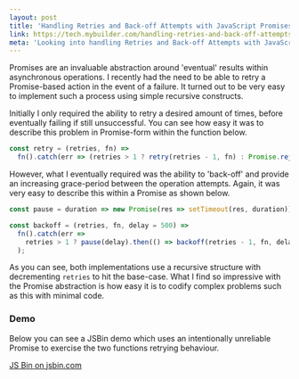 ```yaml
---
layout: post
title: 'Handling Retries and Back-off Attempts with JavaScript Promises'
link: https://tech.mybuilder.com/handling-retries-and-back-off-attempts-with-javascript-promises/
meta: 'Looking into handling Retries and Back-off Attempts with JavaScript Promises'
---
```


Promises are an invaluable abstraction around 'eventual' results within asynchronous operations.
I recently had the need to be able to retry a Promise-based action in the event of a failure.
It turned out to be very easy to implement such a process using simple recursive constructs.

<!--more-->

Initially I only required the ability to retry a desired amount of times, before eventually failing if still unsuccessful.
You can see how easy it was to describe this problem in Promise-form within the function below.

```js
const retry = (retries, fn) =>
  fn().catch(err => (retries > 1 ? retry(retries - 1, fn) : Promise.reject(err)));
```

However, what I eventually required was the ability to 'back-off' and provide an increasing grace-period between the operation attempts.
Again, it was very easy to describe this within a Promise as shown below.

```js
const pause = duration => new Promise(res => setTimeout(res, duration));

const backoff = (retries, fn, delay = 500) =>
  fn().catch(err =>
    retries > 1 ? pause(delay).then(() => backoff(retries - 1, fn, delay * 2)) : Promise.reject(err)
  );
```

As you can see, both implementations use a recursive structure with decrementing `retries` to hit the base-case.
What I find so impressive with the Promise abstraction is how easy it is to codify complex problems such as this with minimal code.

### Demo

Below you can see a JSBin demo which uses an intentionally unreliable Promise to exercise the two functions retrying behaviour.

<a class="jsbin-embed" href="http://jsbin.com/topagew/1/embed?js,output">JS Bin on jsbin.com</a><script src="http://static.jsbin.com/js/embed.min.js?3.41.10"></script>
